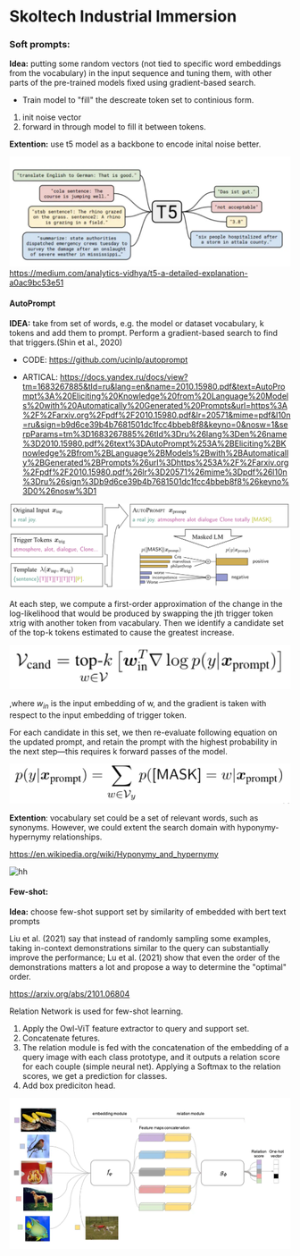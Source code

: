 # Skoltech Industrial Immersion

### Soft prompts:
**Idea:** putting some random vectors (not tied to specific word embeddings from the vocabulary) in the input sequence and tuning them, with other parts of the pre-trained models fixed using gradient-based search.

- Train model to "fill" the descreate token set to continious form.
1. init noise vector
2. forward in through model to fill it between tokens.

**Extention:** use t5 model as a backbone to encode inital noise better.

![t5](t5.png)
https://medium.com/analytics-vidhya/t5-a-detailed-explanation-a0ac9bc53e51

#### AutoPrompt 
**IDEA:** take from set of words, e.g. the model or dataset vocabulary, k tokens and add them to prompt. Perform a gradient-based search to find that triggers.(Shin et al., 2020) 
- CODE: https://github.com/ucinlp/autoprompt

- ARTICAL: https://docs.yandex.ru/docs/view?tm=1683267885&tld=ru&lang=en&name=2010.15980.pdf&text=AutoPrompt%3A%20Eliciting%20Knowledge%20from%20Language%20Models%20with%20Automatically%20Generated%20Prompts&url=https%3A%2F%2Farxiv.org%2Fpdf%2F2010.15980.pdf&lr=20571&mime=pdf&l10n=ru&sign=b9d6ce39b4b7681501dc1fcc4bbeb8f8&keyno=0&nosw=1&serpParams=tm%3D1683267885%26tld%3Dru%26lang%3Den%26name%3D2010.15980.pdf%26text%3DAutoPrompt%253A%2BEliciting%2BKnowledge%2Bfrom%2BLanguage%2BModels%2Bwith%2BAutomatically%2BGenerated%2BPrompts%26url%3Dhttps%253A%2F%2Farxiv.org%2Fpdf%2F2010.15980.pdf%26lr%3D20571%26mime%3Dpdf%26l10n%3Dru%26sign%3Db9d6ce39b4b7681501dc1fcc4bbeb8f8%26keyno%3D0%26nosw%3D1

![autoprompt](autoprompt.png)


At each step, we compute a first-order approximation of the change in the log-likelihood
that would be produced by swapping the jth trigger token xtrig with another token from vacabulary. Then we identify a candidate set of the top-k tokens estimated to cause the greatest increase.

![autoprompt](eq2.png)

,where $w_{in}$ is the input embedding of w, and the gradient is taken with respect to the input embedding of trigger token.

For each candidate in this set, we then re-evaluate following equation on the updated prompt, and retain the prompt with the highest probability in the next step—this requires k forward passes of the model.


![autoprompt](eq1.png)

**Extention**: vocabulary set could be a set of relevant words, such as synonyms. However, we could extent the search domain with hyponymy-hypernymy relationships.

https://en.wikipedia.org/wiki/Hyponymy_and_hypernymy

![hh](https://upload.wikimedia.org/wikipedia/commons/thumb/b/b4/Hyponym_and_hypernym.svg/1920px-Hyponym_and_hypernym.svg.png)

#### Few-shot: 

**Idea:** choose few-shot support set by similarity of embedded with bert text prompts 

Liu et al. (2021) say that instead of randomly sampling some examples, taking in-context demonstrations similar to the query can substantially improve the performance; Lu et al. (2021) show that even the order of the demonstrations matters a lot and propose a way to determine the "optimal" order.

https://arxiv.org/abs/2101.06804

Relation Network is used for few-shot learning. 

1. Apply the Owl-ViT feature extractor to query and support set.
2. Concatenate fetures. 
3. The relation module is fed with the concatenation of the embedding of a query image with each class prototype, and it outputs a relation score for each couple (simple neural net). Applying a Softmax to the relation scores, we get a prediction for classes.
4. Add box prediciton head.

![relnet](relnet.png)
